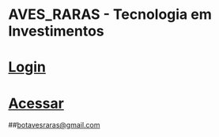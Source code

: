 # AVES_RARAS - Tecnologia em Investimentos

# [Login](https://mehedi61.github.io/Login-Signup-form/login.html) 
# [Acessar](https://mehedi61.github.io/Login-Signup-form/signup.html) 
##botavesraras@gmail.com


